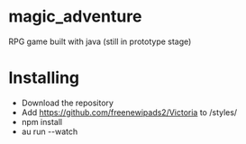 # magic_adventure
RPG game built with java (still in prototype stage)

# Installing
- Download the repository
- Add https://github.com/freenewipads2/Victoria to /styles/
- npm install
- au run --watch
